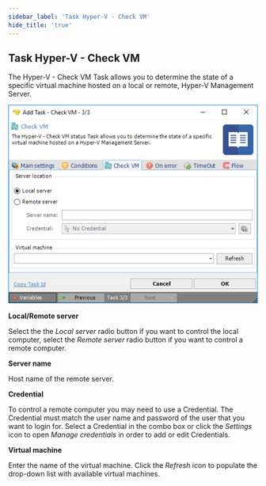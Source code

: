 ```yaml
---
sidebar_label: 'Task Hyper-V - Check VM'
hide_title: 'true'
---
```


## Task Hyper-V - Check VM

The Hyper-V - Check VM Task  allows you to determine the state of a specific virtual machine hosted on a local or remote, Hyper-V Management Server.

![](../../../../../static/img/taskhypervcheckvm.png)

**Local/Remote server**

Select the the *Local server* radio button if you want to control the local computer, select the *Remote server* radio button if you want to control a remote computer.
 
**Server name**

Host name of the remote server.
 
**Credential**

To control a remote computer you may need to use a Credential. The Credential must match the user name and password of the user that you want to login for. Select a Credential in the combo box or click the *Settings* icon to open *Manage credentials* in order to add or edit Credentials.
 
**Virtual machine**

Enter the name of the virtual machine. Click the *Refresh* icon to populate the drop-down list with available virtual machines.